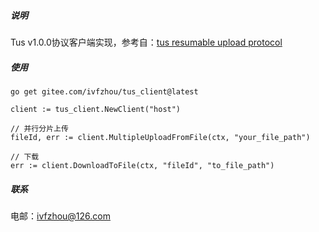##### 说明
Tus v1.0.0协议客户端实现，参考自：[tus resumable upload protocol](https://github.com/tus/tus-resumable-upload-protocol/blob/main/protocol.md)

##### 使用
```shell
go get gitee.com/ivfzhou/tus_client@latest
```
```golang
client := tus_client.NewClient("host")

// 并行分片上传
fileId, err := client.MultipleUploadFromFile(ctx, "your_file_path")

// 下载
err := client.DownloadToFile(ctx, "fileId", "to_file_path")

```

##### 联系
电邮：ivfzhou@126.com
